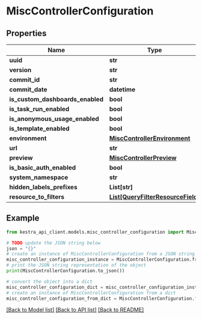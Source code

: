 # MiscControllerConfiguration


## Properties

Name | Type | Description | Notes
------------ | ------------- | ------------- | -------------
**uuid** | **str** |  | [optional] 
**version** | **str** |  | [optional] 
**commit_id** | **str** |  | [optional] 
**commit_date** | **datetime** |  | [optional] 
**is_custom_dashboards_enabled** | **bool** |  | [optional] 
**is_task_run_enabled** | **bool** |  | [optional] 
**is_anonymous_usage_enabled** | **bool** |  | [optional] 
**is_template_enabled** | **bool** |  | [optional] 
**environment** | [**MiscControllerEnvironment**](MiscControllerEnvironment.md) |  | [optional] 
**url** | **str** |  | [optional] 
**preview** | [**MiscControllerPreview**](MiscControllerPreview.md) |  | [optional] 
**is_basic_auth_enabled** | **bool** |  | [optional] 
**system_namespace** | **str** |  | [optional] 
**hidden_labels_prefixes** | **List[str]** |  | [optional] 
**resource_to_filters** | [**List[QueryFilterResourceField]**](QueryFilterResourceField.md) |  | [optional] 

## Example

```python
from kestra_api_client.models.misc_controller_configuration import MiscControllerConfiguration

# TODO update the JSON string below
json = "{}"
# create an instance of MiscControllerConfiguration from a JSON string
misc_controller_configuration_instance = MiscControllerConfiguration.from_json(json)
# print the JSON string representation of the object
print(MiscControllerConfiguration.to_json())

# convert the object into a dict
misc_controller_configuration_dict = misc_controller_configuration_instance.to_dict()
# create an instance of MiscControllerConfiguration from a dict
misc_controller_configuration_from_dict = MiscControllerConfiguration.from_dict(misc_controller_configuration_dict)
```
[[Back to Model list]](../README.md#documentation-for-models) [[Back to API list]](../README.md#documentation-for-api-endpoints) [[Back to README]](../README.md)


